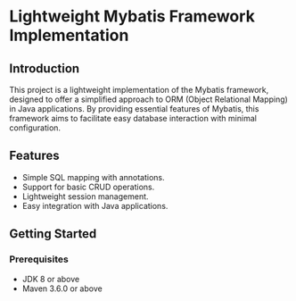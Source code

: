 # Lightweight Mybatis Framework Implementation

## Introduction

This project is a lightweight implementation of the Mybatis framework, designed to offer a simplified approach to ORM (Object Relational Mapping) in Java applications. By providing essential features of Mybatis, this framework aims to facilitate easy database interaction with minimal configuration.

## Features

- Simple SQL mapping with annotations.
- Support for basic CRUD operations.
- Lightweight session management.
- Easy integration with Java applications.

## Getting Started

### Prerequisites

- JDK 8 or above
- Maven 3.6.0 or above